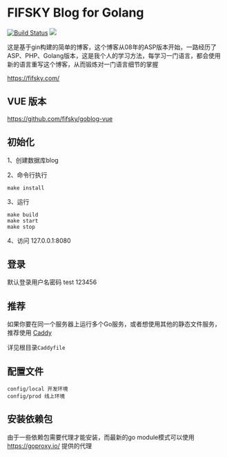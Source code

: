 # FIFSKY Blog for Golang

<a href="https://travis-ci.org/fifsky/goblog"><img src="https://travis-ci.org/fifsky/goblog.svg" alt="Build Status"></a>
<a href="https://opensource.org/licenses/mit-license.php" rel="nofollow"><img src="https://badges.frapsoft.com/os/mit/mit.svg?v=103"></a>


这是基于gin构建的简单的博客，这个博客从08年的ASP版本开始，一路经历了ASP、PHP、Golang版本，这是我个人的学习方法，每学习一门语言，都会使用新的语言重写这个博客，从而锻炼对一门语言细节的掌握

https://fifsky.com/

## VUE 版本
https://github.com/fifsky/goblog-vue

## 初始化
1、创建数据库blog

2、命令行执行
```
make install
```
3、运行
```
make build
make start
make stop
```

4、访问 127.0.0.1:8080

## 登录
默认登录用户名密码
test  123456

## 推荐
如果你要在同一个服务器上运行多个Go服务，或者想使用其他的静态文件服务，推荐使用 [Caddy](https://caddyserver.com/)

详见根目录`Caddyfile`

## 配置文件
```
config/local 开发环境
config/prod 线上环境
```

## 安装依赖包
由于一些依赖包需要代理才能安装，而最新的go module模式可以使用 https://goproxy.io/ 提供的代理